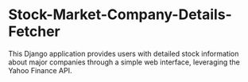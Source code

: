 # Stock-Market-Company-Details-Fetcher
This Django application provides users with detailed stock information about major companies through a simple web interface, leveraging the Yahoo Finance API.
